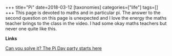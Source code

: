 +++
title="Pi"
date=2018-03-12
[taxonomies]
categories=["life"]
tags=[]
+++
This page is devoted to maths and in particular pi. The answer to the second question on this page is unexpected and I love the energy the maths teacher brings to the class in the video. I had some okay maths teachers but never one quite like this.
<!-- more -->

__Links__

[Can you solve it? The Pi Day party starts here](https://www.theguardian.com/science/2018/mar/12/can-you-solve-it-the-pi-day-party-starts-here)

